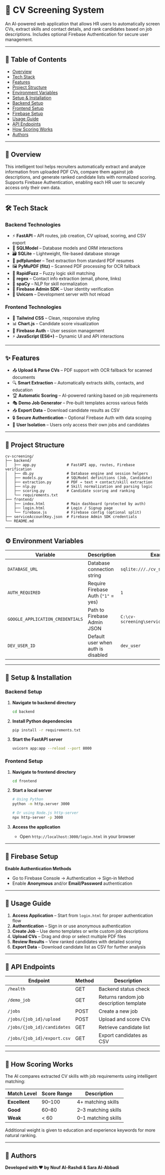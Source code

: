 # 🧠 CV Screening System

An AI-powered web application that allows HR users to automatically screen CVs, extract skills and contact details, and rank candidates based on job descriptions. Includes optional Firebase Authentication for secure user management.

---

## 📑 Table of Contents

- [Overview](#-overview)
- [Tech Stack](#-tech-stack)
- [Features](#-features)
- [Project Structure](#-project-structure)
- [Environment Variables](#%EF%B8%8F-environment-variables)
- [Setup & Installation](#-setup--installation)
- [Backend Setup](#backend-setup)
- [Frontend Setup](#frontend-setup)
- [Firebase Setup](#-firebase-setup)
- [Usage Guide](#-usage-guide)
- [API Endpoints](#-api-endpoints)
- [How Scoring Works](#-how-scoring-works)
- [Authors](#-authors)

---

## 🎯 Overview

This intelligent tool helps recruiters automatically extract and analyze information from uploaded PDF CVs, compare them against job descriptions, and generate ranked candidate lists with normalized scoring. Supports Firebase Authentication, enabling each HR user to securely access only their own data.

---

## 🛠 Tech Stack

### Backend Technologies
- ⚡ **FastAPI** – API routes, job creation, CV upload, scoring, and CSV export
- 🧠 **SQLModel** – Database models and ORM interactions
- 🗃️ **SQLite** – Lightweight, file-based database storage
- 📄 **pdfplumber** – Text extraction from standard PDF resumes
- 🖼️ **PyMuPDF (fitz)** – Scanned PDF processing for OCR fallback
- 🧪 **RapidFuzz** – Fuzzy logic skill matching
- 🔗 **regex** – Contact info extraction (email, phone, links)
- 🧬 **spaCy** – NLP for skill normalization
- 🔐 **Firebase Admin SDK** – User identity verification
- 🚀 **Uvicorn** – Development server with hot reload

### Frontend Technologies
- 🎨 **Tailwind CSS** – Clean, responsive styling
- 📊 **Chart.js** – Candidate score visualization
- 🔐 **Firebase Auth** – User session management
- ⚡ **JavaScript (ES6+)** – Dynamic UI and API interactions

---

## ✨ Features

- 📤 **Upload & Parse CVs** – PDF support with OCR fallback for scanned documents
- 🔍 **Smart Extraction** – Automatically extracts skills, contacts, and education
- 🏆 **Automatic Scoring** – AI-powered ranking based on job requirements
- 🎭 **Demo Job Generator** – Pre-built templates across various fields
- 📥 **Export Data** – Download candidate results as CSV
- 🔒 **Secure Authentication** – Optional Firebase Auth with data scoping
- 👥 **User Isolation** – Users only access their own jobs and candidates

---

## 📁 Project Structure

```
cv-screening/
├── backend/
│   ├── app.py              # FastAPI app, routes, Firebase verification
│   ├── db.py               # Database engine and session helpers
│   ├── models.py           # SQLModel definitions (Job, Candidate)
│   ├── extraction.py       # PDF → text + contact/skill extraction
│   ├── nlp.py              # Skill normalization and parsing logic
│   ├── scoring.py          # Candidate scoring and ranking
│   └── requirements.txt
├── frontend/
│   ├── index.html          # Main dashboard (protected by auth)
│   ├── login.html          # Login / Signup page
│   └── firebase.js         # Firebase config (optional split)
├── serviceAccountKey.json  # Firebase Admin SDK credentials
└── README.md
```

---

## ⚙️ Environment Variables

| Variable | Description | Example |
|----------|-------------|---------|
| `DATABASE_URL` | Database connection string | `sqlite:///./cv_screening.db` |
| `AUTH_REQUIRED` | Require Firebase Auth (`"1"` = yes) | `1` |
| `GOOGLE_APPLICATION_CREDENTIALS` | Path to Firebase Admin JSON | `C:\cv-screening\serviceAccountKey.json` |
| `DEV_USER_ID` | Default user when auth is disabled | `dev_user` |

---

## 🚀 Setup & Installation

### Backend Setup

1. **Navigate to backend directory**
   ```bash
   cd backend
   ```

2. **Install Python dependencies**
   ```bash
   pip install -r requirements.txt
   ```

3. **Start the FastAPI server**
   ```bash
   uvicorn app:app --reload --port 8000
   ```

### Frontend Setup

1. **Navigate to frontend directory**
   ```bash
   cd frontend
   ```

2. **Start a local server**
   ```bash
   # Using Python
   python -m http.server 3000
   
   # Or using Node.js http-server
   npx http-server -p 3000
   ```

3. **Access the application**
   - Open `http://localhost:3000/login.html` in your browser

---

## 🔐 Firebase Setup

 **Enable Authentication Methods**
   - Go to Firebase Console → Authentication → Sign-in Method
   - Enable **Anonymous** and/or **Email/Password** authentication

---

## 📖 Usage Guide

1. **Access Application** – Start from `login.html` for proper authentication flow
2. **Authentication** – Sign in or use anonymous authentication
3. **Create Job** – Use demo templates or write custom job descriptions
4. **Upload CVs** – Drag and drop or select multiple PDF files
5. **Review Results** – View ranked candidates with detailed scoring
6. **Export Data** – Download candidate list as CSV for further analysis

---

## 🔌 API Endpoints

| Endpoint | Method | Description |
|----------|--------|-------------|
| `/health` | GET | Backend status check |
| `/demo_job` | GET | Returns random job description template |
| `/jobs` | POST | Create a new job |
| `/jobs/{job_id}/upload` | POST | Upload and score CVs |
| `/jobs/{job_id}/candidates` | GET | Retrieve candidate list |
| `/jobs/{job_id}/export.csv` | GET | Export candidates as CSV |

---

## 🎯 How Scoring Works

The AI compares extracted CV skills with job requirements using intelligent matching:

| Match Level | Score Range | Description |
|-------------|-------------|-------------|
| **Excellent** | 90–100 | 4+ matching skills |
| **Good** | 60–80 | 2–3 matching skills |
| **Weak** | < 60 | 0–1 matching skills |

Additional weight is given to education and experience keywords for more natural ranking.

---

## 👥 Authors

**Developed with ❤️ by Nouf Al-Rashdi & Sara Al-Abbadi**
